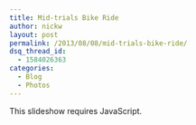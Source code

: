 ```yaml
---
title: Mid-trials Bike Ride
author: nickw
layout: post
permalink: /2013/08/08/mid-trials-bike-ride/
dsq_thread_id:
  - 1584026363
categories:
  - Blog
  - Photos
---
```

<p class="jetpack-slideshow-noscript robots-nocontent">
  This slideshow requires JavaScript.
</p>

<div id="gallery-1165-7-slideshow"  class="slideshow-window jetpack-slideshow slideshow-" data-width="984" data-height="410" data-trans="fade" data-gallery="[{&quot;src&quot;:&quot;http:\/\/nickwhyte.com\/wordpress\/wp-content\/uploads\/2013\/08\/IMG_0061.jpg&quot;,&quot;id&quot;:&quot;1168&quot;,&quot;caption&quot;:&quot;&quot;},{&quot;src&quot;:&quot;http:\/\/nickwhyte.com\/wordpress\/wp-content\/uploads\/2013\/08\/IMG_0056.jpg&quot;,&quot;id&quot;:&quot;1169&quot;,&quot;caption&quot;:&quot;&quot;},{&quot;src&quot;:&quot;http:\/\/nickwhyte.com\/wordpress\/wp-content\/uploads\/2013\/08\/IMG_0090-Edit.jpg&quot;,&quot;id&quot;:&quot;1166&quot;,&quot;caption&quot;:&quot;&quot;},{&quot;src&quot;:&quot;http:\/\/nickwhyte.com\/wordpress\/wp-content\/uploads\/2013\/08\/IMG_0072.jpg&quot;,&quot;id&quot;:&quot;1167&quot;,&quot;caption&quot;:&quot;&quot;}]">
</div>